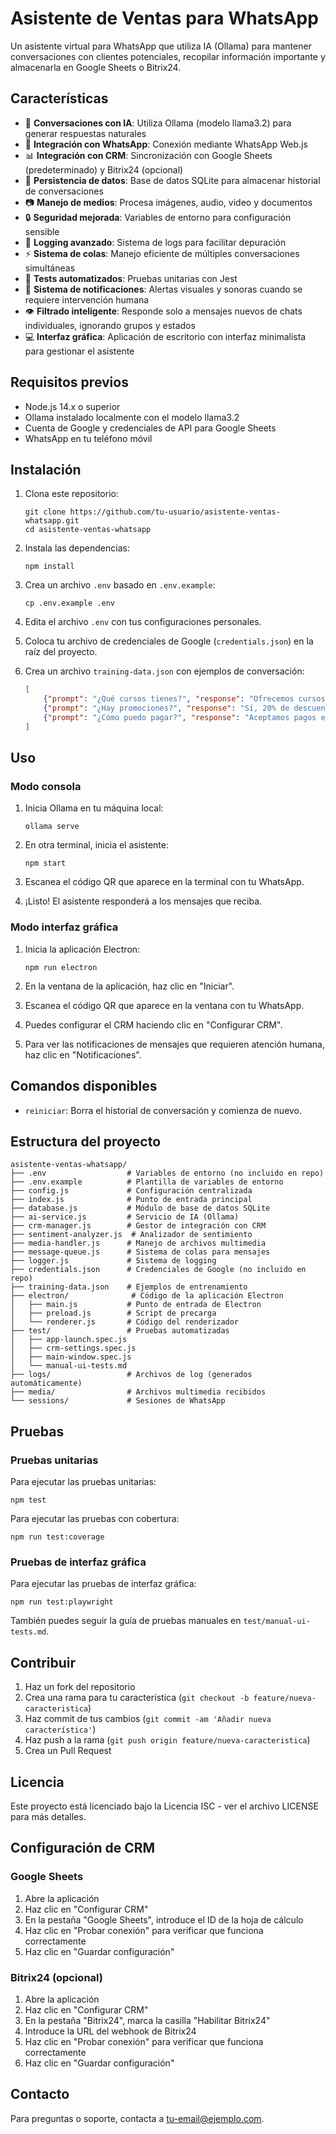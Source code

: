 # Asistente de Ventas para WhatsApp

Un asistente virtual para WhatsApp que utiliza IA (Ollama) para mantener conversaciones con clientes potenciales, recopilar información importante y almacenarla en Google Sheets o Bitrix24.

## Características

- 🤖 **Conversaciones con IA**: Utiliza Ollama (modelo llama3.2) para generar respuestas naturales
- 📱 **Integración con WhatsApp**: Conexión mediante WhatsApp Web.js
- 📊 **Integración con CRM**: Sincronización con Google Sheets (predeterminado) y Bitrix24 (opcional)
- 🔄 **Persistencia de datos**: Base de datos SQLite para almacenar historial de conversaciones
- 📷 **Manejo de medios**: Procesa imágenes, audio, video y documentos
- 🔒 **Seguridad mejorada**: Variables de entorno para configuración sensible
- 📝 **Logging avanzado**: Sistema de logs para facilitar depuración
- ⚡ **Sistema de colas**: Manejo eficiente de múltiples conversaciones simultáneas
- 🧪 **Tests automatizados**: Pruebas unitarias con Jest
- 📢 **Sistema de notificaciones**: Alertas visuales y sonoras cuando se requiere intervención humana
- 👁️ **Filtrado inteligente**: Responde solo a mensajes nuevos de chats individuales, ignorando grupos y estados
- 💻 **Interfaz gráfica**: Aplicación de escritorio con interfaz minimalista para gestionar el asistente

## Requisitos previos

- Node.js 14.x o superior
- Ollama instalado localmente con el modelo llama3.2
- Cuenta de Google y credenciales de API para Google Sheets
- WhatsApp en tu teléfono móvil

## Instalación

1. Clona este repositorio:
   ```
   git clone https://github.com/tu-usuario/asistente-ventas-whatsapp.git
   cd asistente-ventas-whatsapp
   ```

2. Instala las dependencias:
   ```
   npm install
   ```

3. Crea un archivo `.env` basado en `.env.example`:
   ```
   cp .env.example .env
   ```

4. Edita el archivo `.env` con tus configuraciones personales.

5. Coloca tu archivo de credenciales de Google (`credentials.json`) en la raíz del proyecto.

6. Crea un archivo `training-data.json` con ejemplos de conversación:
   ```json
   [
       {"prompt": "¿Qué cursos tienes?", "response": "Ofrecemos cursos de programación, diseño y marketing."},
       {"prompt": "¿Hay promociones?", "response": "Sí, 20% de descuento este mes."},
       {"prompt": "¿Cómo puedo pagar?", "response": "Aceptamos pagos en efectivo, tarjeta y transferencia."}
   ]
   ```

## Uso

### Modo consola

1. Inicia Ollama en tu máquina local:
   ```
   ollama serve
   ```

2. En otra terminal, inicia el asistente:
   ```
   npm start
   ```

3. Escanea el código QR que aparece en la terminal con tu WhatsApp.

4. ¡Listo! El asistente responderá a los mensajes que reciba.

### Modo interfaz gráfica

1. Inicia la aplicación Electron:
   ```
   npm run electron
   ```

2. En la ventana de la aplicación, haz clic en "Iniciar".

3. Escanea el código QR que aparece en la ventana con tu WhatsApp.

4. Puedes configurar el CRM haciendo clic en "Configurar CRM".

5. Para ver las notificaciones de mensajes que requieren atención humana, haz clic en "Notificaciones".

## Comandos disponibles

- `reiniciar`: Borra el historial de conversación y comienza de nuevo.

## Estructura del proyecto

```
asistente-ventas-whatsapp/
├── .env                  # Variables de entorno (no incluido en repo)
├── .env.example          # Plantilla de variables de entorno
├── config.js             # Configuración centralizada
├── index.js              # Punto de entrada principal
├── database.js           # Módulo de base de datos SQLite
├── ai-service.js         # Servicio de IA (Ollama)
├── crm-manager.js        # Gestor de integración con CRM
├── sentiment-analyzer.js  # Analizador de sentimiento
├── media-handler.js      # Manejo de archivos multimedia
├── message-queue.js      # Sistema de colas para mensajes
├── logger.js             # Sistema de logging
├── credentials.json      # Credenciales de Google (no incluido en repo)
├── training-data.json    # Ejemplos de entrenamiento
├── electron/              # Código de la aplicación Electron
│   ├── main.js           # Punto de entrada de Electron
│   ├── preload.js        # Script de precarga
│   └── renderer.js       # Código del renderizador
├── test/                 # Pruebas automatizadas
│   ├── app-launch.spec.js
│   ├── crm-settings.spec.js
│   ├── main-window.spec.js
│   └── manual-ui-tests.md
├── logs/                 # Archivos de log (generados automáticamente)
├── media/                # Archivos multimedia recibidos
└── sessions/             # Sesiones de WhatsApp
```

## Pruebas

### Pruebas unitarias

Para ejecutar las pruebas unitarias:

```
npm test
```

Para ejecutar las pruebas con cobertura:

```
npm run test:coverage
```

### Pruebas de interfaz gráfica

Para ejecutar las pruebas de interfaz gráfica:

```
npm run test:playwright
```

También puedes seguir la guía de pruebas manuales en `test/manual-ui-tests.md`.

## Contribuir

1. Haz un fork del repositorio
2. Crea una rama para tu característica (`git checkout -b feature/nueva-caracteristica`)
3. Haz commit de tus cambios (`git commit -am 'Añadir nueva característica'`)
4. Haz push a la rama (`git push origin feature/nueva-caracteristica`)
5. Crea un Pull Request

## Licencia

Este proyecto está licenciado bajo la Licencia ISC - ver el archivo LICENSE para más detalles.

## Configuración de CRM

### Google Sheets

1. Abre la aplicación
2. Haz clic en "Configurar CRM"
3. En la pestaña "Google Sheets", introduce el ID de la hoja de cálculo
4. Haz clic en "Probar conexión" para verificar que funciona correctamente
5. Haz clic en "Guardar configuración"

### Bitrix24 (opcional)

1. Abre la aplicación
2. Haz clic en "Configurar CRM"
3. En la pestaña "Bitrix24", marca la casilla "Habilitar Bitrix24"
4. Introduce la URL del webhook de Bitrix24
5. Haz clic en "Probar conexión" para verificar que funciona correctamente
6. Haz clic en "Guardar configuración"

## Contacto

Para preguntas o soporte, contacta a [tu-email@ejemplo.com](mailto:g.bronzi91@gmail.com).
